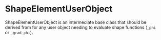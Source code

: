# ShapeElementUserObject

ShapeElementUserObject is an intermediate base class that should be derived from for any user object
needing to evaluate shape functions (`_phi` or `_grad_phi`).